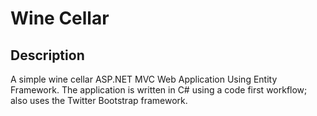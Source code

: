 Wine Cellar
====================

## Description

A simple wine cellar ASP.NET MVC Web Application Using Entity Framework. The application is written in C# using a code first workflow; also uses the Twitter Bootstrap framework.